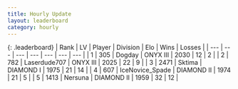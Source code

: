 ```yaml
---
title: Hourly Update
layout: leaderboard
category: hourly
---
```


{: .leaderboard}
| Rank | LV | Player | Division | Elo | Wins | Losses |
| --- | --- | --- | --- | --- | --- | --- |
| <span data-change="0">1</span> | 305 | <span title="ID: 649259">Dogday</span> | ONYX III | <span data-change="0">2030</span> | <span data-change="0">12</span> | <span data-change="0">2</span> |
| <span data-change="0">2</span> | 782 | <span title="ID: 372321">Laserdude707</span> | ONYX III | <span data-change="0">2025</span> | <span data-change="0">22</span> | <span data-change="0">9</span> |
| <span data-change="0">3</span> | 2471 | <span title="ID: 353063">Sktima</span> | DIAMOND I | <span data-change="-12">1975</span> | <span data-change="1">21</span> | <span data-change="2">14</span> |
| <span data-change="0">4</span> | 607 | <span title="ID: 597289">IceNovice_Spade</span> | DIAMOND II | <span data-change="0">1974</span> | <span data-change="0">21</span> | <span data-change="0">5</span> |
| <span data-change="1">5</span> | 1413 | <span title="ID: 359097">Nersuna</span> | DIAMOND II | <span data-change="9">1959</span> | <span data-change="1">32</span> | <span data-change="0">12</span> |